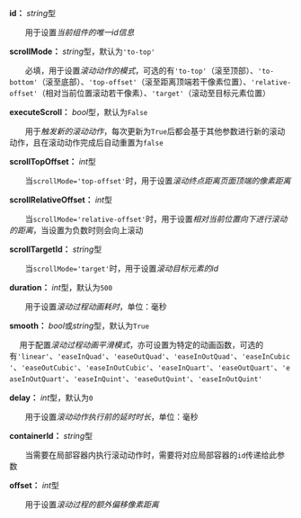 **id：** *string*型

　　用于设置*当前组件的唯一id信息*

**scrollMode：** *string*型，默认为`'to-top'`

　　必填，用于设置*滚动动作的模式*，可选的有`'to-top'`（滚至顶部）、`'to-bottom'`（滚至底部）、`'top-offset'`（滚至距离顶端若干像素位置）、`'relative-offset'`（相对当前位置滚动若干像素）、`'target'`（滚动至目标元素位置）

**executeScroll：** *bool*型，默认为`False`

　　用于*触发新的滚动动作*，每次更新为`True`后都会基于其他参数进行新的滚动动作，且在滚动动作完成后自动重置为`false`

**scrollTopOffset：** *int*型

　　当`scrollMode='top-offset'`时，用于设置*滚动终点距离页面顶端的像素距离*

**scrollRelativeOffset：** *int*型

　　当`scrollMode='relative-offset'`时，用于设置*相对当前位置向下进行滚动的距离*，当设置为负数时则会向上滚动

**scrollTargetId：** *string*型

　　当`scrollMode='target'`时，用于设置*滚动目标元素的id*

**duration：** *int*型，默认为`500`

　　用于设置*滚动过程动画耗时*，单位：毫秒

**smooth：** *bool*或*string*型，默认为`True`

　	用于配置*滚动过程动画平滑模式*，亦可设置为特定的动画函数，可选的有`'linear'`、`'easeInQuad'`、`'easeOutQuad'`、`'easeInOutQuad'`、`'easeInCubic'`、`'easeOutCubic'`、`'easeInOutCubic'`、`'easeInQuart'`、`'easeOutQuart'`、`'easeInOutQuart'`、`'easeInQuint'`、`'easeOutQuint'`、`'easeInOutQuint'`

**delay：** *int*型，默认为`0`

　　用于设置*滚动动作执行前的延时时长*，单位：毫秒

**containerId：** *string*型

　　当需要在局部容器内执行滚动动作时，需要将对应局部容器的`id`传递给此参数

**offset：** *int*型

　　用于设置*滚动过程的额外偏移像素距离*
